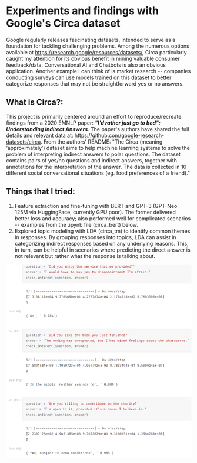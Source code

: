 # Experiments and findings with Google's Circa dataset 

Google regularly releases fascinating datasets, intended to serve as a foundation for tackling challenging problems. Among the numerous options available at https://research.google/resources/datasets/, Circa particularly caught my attention for its obvious benefit in mining valuable consumer feedback/data. Conversational AI and Chatbots is also an obvious application. Another example I can think of is market research -- companies conducting surveys can use models trained on this dataset to better categorize responses that may not be straightforward yes or no answers. 

## What is Circa?: 
This project is primarily centered around an effort to reproduce/recreate findings from a 2020 EMNLP paper: ***"I'd rather just go to bed": Understanding Indirect Answers***. The paper's authors have shared the full details and relevant data at: https://github.com/google-research-datasets/circa. From the authors' README: "The Circa (meaning ‘approximately’) dataset aims to help machine learning systems to solve the problem of interpreting indirect answers to polar questions. The dataset contains pairs of yes/no questions and indirect answers, together with annotations for the interpretation of the answer. The data is collected in 10 different social conversational situations (eg. food preferences of a friend)."


## Things that I tried: 
1. Feature extraction and fine-tuning with BERT and GPT-3 (GPT-Neo 125M via HuggingFace, currently GPU poor). The former delivered better loss and accuracy; also performed well for complicated scenarios -- examples from the .ipynb file (circa_bert) below.
2. Explored topic modeling with LDA (circa_tm) to identify common themes in responses. By grouping responses into topics, LDA can assist in categorizing indirect responses based on any underlying reasons. This, in turn, can be helpful in scenarios where predicting the direct answer is not relevant but rather what the response is talking about. 
   
![Circa BERT classification](/circa_ss_unseen.PNG "screenshot")

